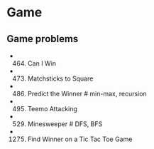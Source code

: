 # Game

## Game problems
- 464. Can I Win
- 473. Matchsticks to Square
- 486. Predict the Winner                   # min-max, recursion
- 495. Teemo Attacking
- 529. Minesweeper                          # DFS, BFS
- 1275. Find Winner on a Tic Tac Toe Game